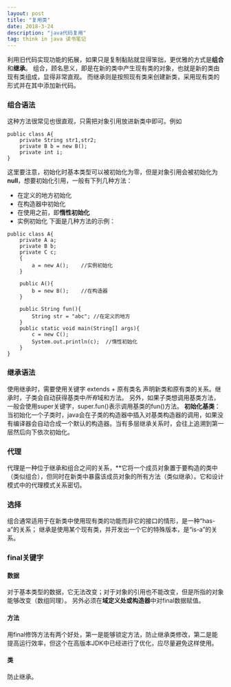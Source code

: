 ```yaml
---
layout: post
title: "复用类"
date: 2018-3-24
description: "java代码复用"
tag: think in java 读书笔记 
---  
```


​    利用旧代码实现功能的拓展，如果只是复制黏贴就显得笨拙，更优雅的方式是**组合**和**继承**。
组合，顾名思义，即是在新的类中产生现有类的对象，也就是新的类由现有类组成，显得非常直观。
而继承则是按照现有类来创建新类，采用现有类的形式并在其中添加新代码。

### 组合语法
这种方法很常见也很直观，只需把对象引用放进新类中即可。例如
```
public class A{
	private String str1,str2;
	private B b = new B();
	private int i;
}
```
这里要注意，初始化时基本类型可以被初始化为零，但是对象引用会被初始化为**null**，想要初始化引用，一般有下列几种方法：
+ 在定义的地方初始化
+ 在构造器中初始化
+ 在使用之前，即**惰性初始化**
+ 实例初始化
下面是几种方法的示例：
```
public class A{
	private A a;
	private B b;
	private C c;
	{
		a = new A();	//实例初始化
	}
	
	public A(){
		b = new B();	//在构造器
	}
	
	public String fun(){
		String str = "abc";	//在定义的地方
	}
	public static void main(String[] args){
        c = new C();
        System.out.println(c);	//惰性初始化
	}
}
```

### 继承语法
使用继承时，需要使用关键字 extends + 原有类名 声明新类和原有类的关系。继承时，子类会自动获得基类中*所有*域和方法。
另外，如果子类想调用基类方法，一般会使用super关键字，super.fun()表示调用基类的fun()方法。
**初始化基类**：当初始化一个子类时，java会在子类的构造器中插入对基类构造器的调用，如果没有编译器会自动合成一个默认的构造器。当有多层继承关系时，会往上追溯到第一层然后向下依次初始化。

### 代理
代理是一种位于继承和组合之间的关系，**它将一个成员对象置于要构造的类中（类似组合），但同时在新类中暴露该成员对象的所有方法（类似继承）。它和设计模式中的代理模式关系密切。

### 选择
组合通常适用于在新类中使用现有类的功能而非它的接口的情形，是一种“has-a”的关系；
继承是使用某个现有类，并开发出一个它的特殊版本，是“is-a”的关系。

### final关键字
#### 数据
对于基本类型的数据，它无法改变；对于对象的引用也不能改变，但是所指的对象能够改变（数组同理）。
另外必须在**域定义处或构造器**中对final数据赋值。
#### 方法
用final修饰方法有两个好处，第一是能够锁定方法，防止继承类修改，第二是能提高运行效率，但这个在高版本JDK中已经进行了优化，应尽量避免这样使用。
#### 类
防止继承。
